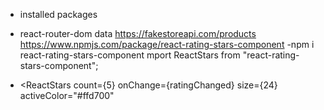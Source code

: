 - installed packages

* react-router-dom
  data
  https://fakestoreapi.com/products
  https://www.npmjs.com/package/react-rating-stars-component
  -npm i react-rating-stars-component
  mport ReactStars from "react-rating-stars-component";

- <ReactStars
  count={5}
  onChange={ratingChanged}
  size={24}
  activeColor="#ffd700"
